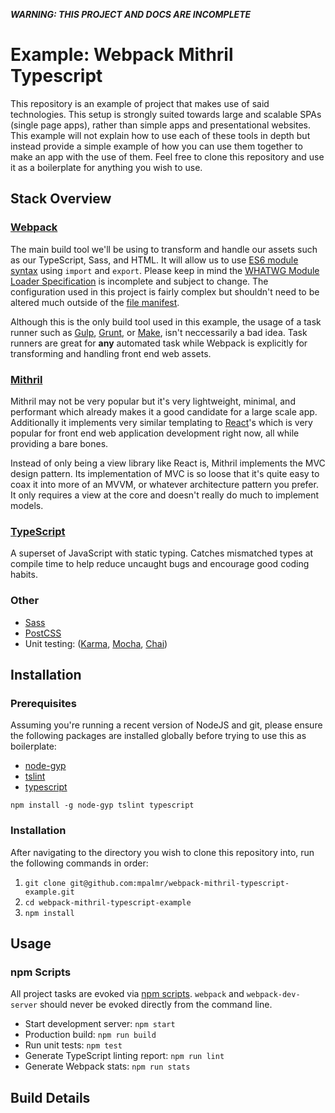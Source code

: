 ***WARNING: THIS PROJECT AND DOCS ARE INCOMPLETE***

# Example: Webpack Mithril Typescript

This repository is an example of project that makes use of said technologies. This setup is strongly suited towards large and scalable SPAs (single page apps), rather than simple apps and presentational websites. This example will not explain how to use each of these tools in depth but instead provide a simple example of how you can use them together to make an app with the use of them. Feel free to clone this repository and use it as a boilerplate for anything you wish to use.



## Stack Overview

### [Webpack](https://webpack.github.io/)
The main build tool we'll be using to transform and handle our assets such as our TypeScript, Sass, and HTML. It will allow us to use [ES6 module syntax](https://strongloop.com/strongblog/an-introduction-to-javascript-es6-modules/) using `import` and `export`. Please keep in mind the [WHATWG Module Loader Specification](https://whatwg.github.io/loader/) is incomplete and subject to change. The configuration used in this project is fairly complex but shouldn't need to be altered much outside of the [file manifest](https://github.com/mpalmr/webpack-mithril-typescript-example/blob/master/buildConfig/manifest.json).

Although this is the only build tool used in this example, the usage of a task runner such as [Gulp](http://gulpjs.com/), [Grunt](http://gruntjs.com/), or [Make](https://www.gnu.org/software/make/manual/make.html), isn't neccessarily a bad idea. Task runners are great for **any** automated task while Webpack is explicitly for transforming and handling front end web assets.


### [Mithril](mithril.js.org)
Mithril may not be very popular but it's very lightweight, minimal, and performant which already makes it a good candidate for a large scale app. Additionally it implements very similar templating to [React](https://facebook.github.io/react/)'s which is very popular for front end web application development right now, all while providing a bare bones.

Instead of only being a view library like React is, Mithril implements the MVC design pattern. Its implementation of MVC is so loose that it's quite easy to coax it into more of an MVVM, or whatever architecture pattern you prefer. It only requires a view at the core and doesn't really do much to implement models.


### [TypeScript](https://www.typescriptlang.org/)
A superset of JavaScript with static typing. Catches mismatched types at compile time to help reduce uncaught bugs and encourage good coding habits.


### Other
* [Sass](http://sass-lang.com/)
* [PostCSS](http://postcss.org/)
* Unit testing: ([Karma](https://karma-runner.github.io/1.0/index.html), [Mocha](https://mochajs.org/), [Chai](http://chaijs.com/))



## Installation

### Prerequisites
Assuming you're running a recent version of NodeJS and git, please ensure the following packages are installed globally before trying to use this as boilerplate:

* [node-gyp](https://www.npmjs.com/package/node-gyp-install)
* [tslint](https://www.npmjs.com/package/tslint)
* [typescript](https://www.npmjs.com/package/typescript)

`npm install -g node-gyp tslint typescript`


### Installation
After navigating to the directory you wish to clone this repository into, run the following commands in order:

1. `git clone git@github.com:mpalmr/webpack-mithril-typescript-example.git`
2. `cd webpack-mithril-typescript-example`
3. `npm install`


## Usage

### npm Scripts
All project tasks are evoked via [npm scripts](https://docs.npmjs.com/misc/scripts). `webpack` and `webpack-dev-server` should never be evoked directly from the command line.

* Start development server: `npm start`
* Production build: `npm run build`
* Run unit tests: `npm test`
* Generate TypeScript linting report: `npm run lint`
* Generate Webpack stats: `npm run stats`



## Build Details